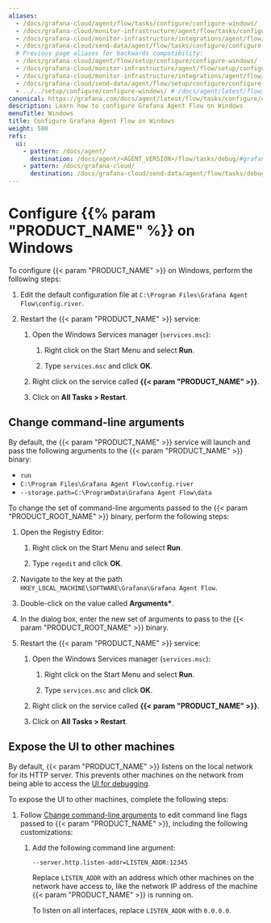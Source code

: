 ```yaml
---
aliases:
  - /docs/grafana-cloud/agent/flow/tasks/configure/configure-windows/
  - /docs/grafana-cloud/monitor-infrastructure/agent/flow/tasks/configure/configure-windows/
  - /docs/grafana-cloud/monitor-infrastructure/integrations/agent/flow/tasks/configure/configure-windows/
  - /docs/grafana-cloud/send-data/agent/flow/tasks/configure/configure-windows/
  # Previous page aliases for backwards compatibility:
  - /docs/grafana-cloud/agent/flow/setup/configure/configure-windows/
  - /docs/grafana-cloud/monitor-infrastructure/agent/flow/setup/configure/configure-windows/
  - /docs/grafana-cloud/monitor-infrastructure/integrations/agent/flow/setup/configure/configure-windows/
  - /docs/grafana-cloud/send-data/agent/flow/setup/configure/configure-windows/
  - ../../setup/configure/configure-windows/ # /docs/agent/latest/flow/setup/configure/configure-windows/
canonical: https://grafana.com/docs/agent/latest/flow/tasks/configure/configure-windows/
description: Learn how to configure Grafana Agent Flow on Windows
menuTitle: Windows
title: Configure Grafana Agent Flow on Windows
weight: 500
refs:
  ui:
    - pattern: /docs/agent/
      destination: /docs/agent/<AGENT_VERSION>/flow/tasks/debug/#grafana-agent-flow-ui
    - pattern: /docs/grafana-cloud/
      destination: /docs/grafana-cloud/send-data/agent/flow/tasks/debug/#grafana-agent-flow-ui
---
```


# Configure {{% param "PRODUCT_NAME" %}} on Windows

To configure {{< param "PRODUCT_NAME" >}} on Windows, perform the following steps:

1. Edit the default configuration file at `C:\Program Files\Grafana Agent Flow\config.river`.

1. Restart the {{< param "PRODUCT_NAME" >}} service:

   1. Open the Windows Services manager (`services.msc`):

      1. Right click on the Start Menu and select **Run**.

      1. Type `services.msc` and click **OK**.

   1. Right click on the service called **{{< param "PRODUCT_NAME" >}}**.

   1. Click on **All Tasks > Restart**.

## Change command-line arguments

By default, the {{< param "PRODUCT_NAME" >}} service will launch and pass the
following arguments to the {{< param "PRODUCT_NAME" >}} binary:

- `run`
- `C:\Program Files\Grafana Agent Flow\config.river`
- `--storage.path=C:\ProgramData\Grafana Agent Flow\data`

To change the set of command-line arguments passed to the {{< param "PRODUCT_ROOT_NAME" >}}
binary, perform the following steps:

1. Open the Registry Editor:

   1. Right click on the Start Menu and select **Run**.

   1. Type `regedit` and click **OK**.

1. Navigate to the key at the path `HKEY_LOCAL_MACHINE\SOFTWARE\Grafana\Grafana Agent Flow`.

1. Double-click on the value called **Arguments\***.

1. In the dialog box, enter the new set of arguments to pass to the {{< param "PRODUCT_ROOT_NAME" >}} binary.

1. Restart the {{< param "PRODUCT_NAME" >}} service:

   1. Open the Windows Services manager (`services.msc`):

      1. Right click on the Start Menu and select **Run**.

      1. Type `services.msc` and click **OK**.

   1. Right click on the service called **{{< param "PRODUCT_NAME" >}}**.

   1. Click on **All Tasks > Restart**.

## Expose the UI to other machines

By default, {{< param "PRODUCT_NAME" >}} listens on the local network for its HTTP
server. This prevents other machines on the network from being able to access
the [UI for debugging](ref:ui).

To expose the UI to other machines, complete the following steps:

1. Follow [Change command-line arguments](#change-command-line-arguments)
   to edit command line flags passed to {{< param "PRODUCT_NAME" >}}, including the
   following customizations:

   1. Add the following command line argument:

      ```shell
      --server.http.listen-addr=LISTEN_ADDR:12345
      ```

      Replace `LISTEN_ADDR` with an address which other machines on the
      network have access to, like the network IP address of the machine
      {{< param "PRODUCT_NAME" >}} is running on.

      To listen on all interfaces, replace `LISTEN_ADDR` with `0.0.0.0`.
